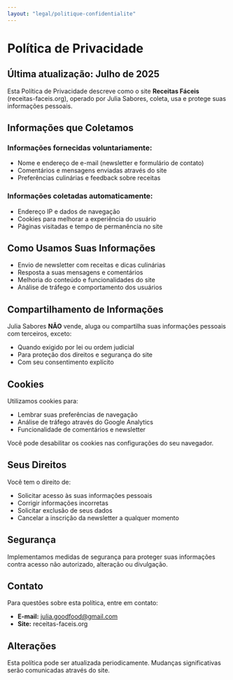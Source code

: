 ```yaml
---
layout: "legal/politique-confidentialite"
---
```


# Política de Privacidade

## Última atualização: Julho de 2025

Esta Política de Privacidade descreve como o site **Receitas Fáceis** (receitas-faceis.org), operado por Julia Sabores, coleta, usa e protege suas informações pessoais.

## Informações que Coletamos

### Informações fornecidas voluntariamente:
- Nome e endereço de e-mail (newsletter e formulário de contato)
- Comentários e mensagens enviadas através do site
- Preferências culinárias e feedback sobre receitas

### Informações coletadas automaticamente:
- Endereço IP e dados de navegação
- Cookies para melhorar a experiência do usuário
- Páginas visitadas e tempo de permanência no site

## Como Usamos Suas Informações

- Envio de newsletter com receitas e dicas culinárias
- Resposta a suas mensagens e comentários
- Melhoria do conteúdo e funcionalidades do site
- Análise de tráfego e comportamento dos usuários

## Compartilhamento de Informações

Julia Sabores **NÃO** vende, aluga ou compartilha suas informações pessoais com terceiros, exceto:
- Quando exigido por lei ou ordem judicial
- Para proteção dos direitos e segurança do site
- Com seu consentimento explícito

## Cookies

Utilizamos cookies para:
- Lembrar suas preferências de navegação
- Análise de tráfego através do Google Analytics
- Funcionalidade de comentários e newsletter

Você pode desabilitar os cookies nas configurações do seu navegador.

## Seus Direitos

Você tem o direito de:
- Solicitar acesso às suas informações pessoais
- Corrigir informações incorretas
- Solicitar exclusão de seus dados
- Cancelar a inscrição da newsletter a qualquer momento

## Segurança

Implementamos medidas de segurança para proteger suas informações contra acesso não autorizado, alteração ou divulgação.

## Contato

Para questões sobre esta política, entre em contato:
- **E-mail:** julia.goodfood@gmail.com
- **Site:** receitas-faceis.org

## Alterações

Esta política pode ser atualizada periodicamente. Mudanças significativas serão comunicadas através do site.
